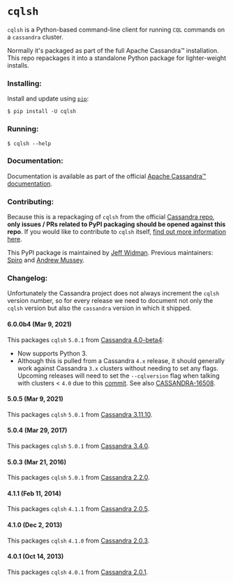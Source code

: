 # `cqlsh`

`cqlsh` is a Python-based command-line client for running `CQL` commands on a `cassandra` cluster.

Normally it's packaged as part of the full Apache Cassandra™ installation. This repo repackages it into a standalone Python package for lighter-weight installs.

### Installing:

Install and update using [`pip`](https://pip.pypa.io/en/stable/quickstart/):
```
$ pip install -U cqlsh
```

### Running:

```
$ cqlsh --help
```

### Documentation:

Documentation is available as part of the official [Apache Cassandra™ documentation](https://cassandra.apache.org/doc/latest/tools/cqlsh.html).

### Contributing:

Because this is a repackaging of `cqlsh` from the official [Cassandra repo](https://gitbox.apache.org/repos/asf/cassandra.git), **only issues / PRs related to PyPI packaging should be opened against this repo**. If you would like to contribute to `cqlsh` itself, [find out more information here](https://github.com/apache/cassandra/blob/trunk/CONTRIBUTING.md).

This PyPI package is maintained by [Jeff Widman](https://github.com/jeffwidman). Previous maintainers: [Spiro](https://github.com/spiside) and [Andrew Mussey](https://github.com/amussey).


### Changelog:

Unfortunately the Cassandra project does not always increment the `cqlsh` version number, so for every
release we need to document not only the `cqlsh` version but also the `cassandra` version in which it
shipped.

#### 6.0.0b4 (Mar 9, 2021)

This packages `cqlsh` `5.0.1` from [Cassandra 4.0-beta4](https://github.com/apache/cassandra/blob/cassandra-4.0-beta4/bin/cqlsh.py):
* Now supports Python 3.
* Although this is pulled from a Cassandra `4.x` release, it should generally work against Cassandra `3.x` clusters without needing to set any flags. Upcoming releases will need to set the `--cqlversion` flag when talking with clusters < `4.0` due to this [commit](https://github.com/apache/cassandra/commit/c9d6c725dd0b4aa5693eb1c6d2221c28e9e99c6e#diff-9e4fe0cfd28004625a8006be8a0bdeab8cbdfb039449fb9501b15e8952577aaaL479). See also [CASSANDRA-16508](https://issues.apache.org/jira/browse/CASSANDRA-16508).

#### 5.0.5 (Mar 9, 2021)

This packages `cqlsh` `5.0.1` from [Cassandra 3.11.10](https://github.com/apache/cassandra/blob/cassandra-3.11.10/bin/cqlsh.py).

#### 5.0.4 (Mar 29, 2017)

This packages `cqlsh` `5.0.1` from [Cassandra 3.4.0](https://github.com/apache/cassandra/blob/cassandra-3.4/bin/cqlsh.py).


#### 5.0.3 (Mar 21, 2016)

This packages `cqlsh` `5.0.1` from [Cassandra 2.2.0](https://github.com/apache/cassandra/blob/cassandra-2.2.0/bin/cqlsh.py).


#### 4.1.1 (Feb 11, 2014)

This packages `cqlsh` `4.1.1` from [Cassandra 2.0.5](https://github.com/apache/cassandra/blob/cassandra-2.0.5/bin/cqlsh).


#### 4.1.0 (Dec 2, 2013)

This packages `cqlsh` `4.1.0` from [Cassandra 2.0.3](https://github.com/apache/cassandra/blob/cassandra-2.0.3/bin/cqlsh).


#### 4.0.1 (Oct 14, 2013)

This packages `cqlsh` `4.0.1` from [Cassandra 2.0.1](https://github.com/apache/cassandra/blob/cassandra-2.0.1/bin/cqlsh).

